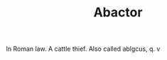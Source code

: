 ---
title: Abactor
letter: A
permalink: "/definitions/abactor.html"
body: In Roman law. A cattle thief. Also called ablgcus, q. v
published_at: '2018-07-07'
source: Black's Law Dictionary
layout: post
---